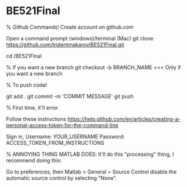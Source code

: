# BE521Final

% Github Commands!
Create account on github.com

Open a command prompt (windows)/terminal (Mac)
git clone https://github.com/tridentmakarov/BE521Final.git

cd /BE521Final

% If you want a new branch
	git checkout -b BRANCH_NAME  <<< Only if you want a new branch

% To push code!

git add .
git commit -m 'COMMIT MESSAGE'
git push

% First time, it'll error

Follow these instructions
https://help.github.com/en/articles/creating-a-personal-access-token-for-the-command-line

Sign in, 
Username: YOUR_USERNAME
Password: ACCESS_TOKEN_FROM_INSTRUCTIONS

% ANNOYING THING MATLAB DOES:
It'll do this "processing" thing, I recommend doing this:

Go to preferences, then Matlab  > General > Source Control
disable the automatic source control by selecting "None".

